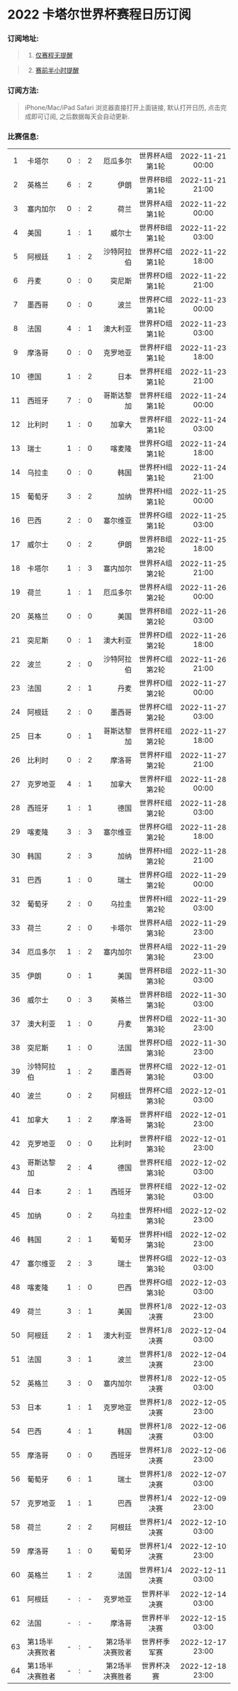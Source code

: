 # 2022 卡塔尔世界杯赛程日历订阅

### 订阅地址:

> 1. [仅赛程无提醒](https://pythonista.cn/static/upload/worldcup2022.ics)

> 2. [赛前半小时提醒](https://pythonista.cn/static/upload/worldcup2022_alarms.ics)

### 订阅方法:

> iPhone/Mac/iPad Safari 浏览器直接打开上面链接, 默认打开日历, 点击完成即可订阅, 之后数据每天会自动更新.

### 比赛信息:
  |||||||||
  |:---:|:---|:---|:---:|---:|---:|:---:|:---:|
  |1|卡塔尔|0| : |2|厄瓜多尔|世界杯A组第1轮|2022-11-21 00:00|
  |2|英格兰|6| : |2|伊朗|世界杯B组第1轮|2022-11-21 21:00|
  |3|塞内加尔|0| : |2|荷兰|世界杯A组第1轮|2022-11-22 00:00|
  |4|美国|1| : |1|威尔士|世界杯B组第1轮|2022-11-22 03:00|
  |5|阿根廷|1| : |2|沙特阿拉伯|世界杯C组第1轮|2022-11-22 18:00|
  |6|丹麦|0| : |0|突尼斯|世界杯D组第1轮|2022-11-22 21:00|
  |7|墨西哥|0| : |0|波兰|世界杯C组第1轮|2022-11-23 00:00|
  |8|法国|4| : |1|澳大利亚|世界杯D组第1轮|2022-11-23 03:00|
  |9|摩洛哥|0| : |0|克罗地亚|世界杯F组第1轮|2022-11-23 18:00|
  |10|德国|1| : |2|日本|世界杯E组第1轮|2022-11-23 21:00|
  |11|西班牙|7| : |0|哥斯达黎加|世界杯E组第1轮|2022-11-24 00:00|
  |12|比利时|1| : |0|加拿大|世界杯F组第1轮|2022-11-24 03:00|
  |13|瑞士|1| : |0|喀麦隆|世界杯G组第1轮|2022-11-24 18:00|
  |14|乌拉圭|0| : |0|韩国|世界杯H组第1轮|2022-11-24 21:00|
  |15|葡萄牙|3| : |2|加纳|世界杯H组第1轮|2022-11-25 00:00|
  |16|巴西|2| : |0|塞尔维亚|世界杯G组第1轮|2022-11-25 03:00|
  |17|威尔士|0| : |2|伊朗|世界杯B组第2轮|2022-11-25 18:00|
  |18|卡塔尔|1| : |3|塞内加尔|世界杯A组第2轮|2022-11-25 21:00|
  |19|荷兰|1| : |1|厄瓜多尔|世界杯A组第2轮|2022-11-26 00:00|
  |20|英格兰|0| : |0|美国|世界杯B组第2轮|2022-11-26 03:00|
  |21|突尼斯|0| : |1|澳大利亚|世界杯D组第2轮|2022-11-26 18:00|
  |22|波兰|2| : |0|沙特阿拉伯|世界杯C组第2轮|2022-11-26 21:00|
  |23|法国|2| : |1|丹麦|世界杯D组第2轮|2022-11-27 00:00|
  |24|阿根廷|2| : |0|墨西哥|世界杯C组第2轮|2022-11-27 03:00|
  |25|日本|0| : |1|哥斯达黎加|世界杯E组第2轮|2022-11-27 18:00|
  |26|比利时|0| : |2|摩洛哥|世界杯F组第2轮|2022-11-27 21:00|
  |27|克罗地亚|4| : |1|加拿大|世界杯F组第2轮|2022-11-28 00:00|
  |28|西班牙|1| : |1|德国|世界杯E组第2轮|2022-11-28 03:00|
  |29|喀麦隆|3| : |3|塞尔维亚|世界杯G组第2轮|2022-11-28 18:00|
  |30|韩国|2| : |3|加纳|世界杯H组第2轮|2022-11-28 21:00|
  |31|巴西|1| : |0|瑞士|世界杯G组第2轮|2022-11-29 00:00|
  |32|葡萄牙|2| : |0|乌拉圭|世界杯H组第2轮|2022-11-29 03:00|
  |33|荷兰|2| : |0|卡塔尔|世界杯A组第3轮|2022-11-29 23:00|
  |34|厄瓜多尔|1| : |2|塞内加尔|世界杯A组第3轮|2022-11-29 23:00|
  |35|伊朗|0| : |1|美国|世界杯B组第3轮|2022-11-30 03:00|
  |36|威尔士|0| : |3|英格兰|世界杯B组第3轮|2022-11-30 03:00|
  |37|澳大利亚|1| : |0|丹麦|世界杯D组第3轮|2022-11-30 23:00|
  |38|突尼斯|1| : |0|法国|世界杯D组第3轮|2022-11-30 23:00|
  |39|沙特阿拉伯|1| : |2|墨西哥|世界杯C组第3轮|2022-12-01 03:00|
  |40|波兰|0| : |2|阿根廷|世界杯C组第3轮|2022-12-01 03:00|
  |41|加拿大|1| : |2|摩洛哥|世界杯F组第3轮|2022-12-01 23:00|
  |42|克罗地亚|0| : |0|比利时|世界杯F组第3轮|2022-12-01 23:00|
  |43|哥斯达黎加|2| : |4|德国|世界杯E组第3轮|2022-12-02 03:00|
  |44|日本|2| : |1|西班牙|世界杯E组第3轮|2022-12-02 03:00|
  |45|加纳|0| : |2|乌拉圭|世界杯H组第3轮|2022-12-02 23:00|
  |46|韩国|2| : |1|葡萄牙|世界杯H组第3轮|2022-12-02 23:00|
  |47|塞尔维亚|2| : |3|瑞士|世界杯G组第3轮|2022-12-03 03:00|
  |48|喀麦隆|1| : |0|巴西|世界杯G组第3轮|2022-12-03 03:00|
  |49|荷兰|3| : |1|美国|世界杯1/8决赛|2022-12-03 23:00|
  |50|阿根廷|2| : |1|澳大利亚|世界杯1/8决赛|2022-12-04 03:00|
  |51|法国|3| : |1|波兰|世界杯1/8决赛|2022-12-04 23:00|
  |52|英格兰|3| : |0|塞内加尔|世界杯1/8决赛|2022-12-05 03:00|
  |53|日本|1| : |1|克罗地亚|世界杯1/8决赛|2022-12-05 23:00|
  |54|巴西|4| : |1|韩国|世界杯1/8决赛|2022-12-06 03:00|
  |55|摩洛哥|0| : |0|西班牙|世界杯1/8决赛|2022-12-06 23:00|
  |56|葡萄牙|6| : |1|瑞士|世界杯1/8决赛|2022-12-07 03:00|
  |57|克罗地亚|1| : |1|巴西|世界杯1/4决赛|2022-12-09 23:00|
  |58|荷兰|2| : |2|阿根廷|世界杯1/4决赛|2022-12-10 03:00|
  |59|摩洛哥|1| : |0|葡萄牙|世界杯1/4决赛|2022-12-10 23:00|
  |60|英格兰|1| : |2|法国|世界杯1/4决赛|2022-12-11 03:00|
  |61|阿根廷|-| : |-|克罗地亚|世界杯半决赛|2022-12-14 03:00|
  |62|法国|-| : |-|摩洛哥|世界杯半决赛|2022-12-15 03:00|
  |63|第1场半决赛败者|-| : |-|第2场半决赛败者|世界杯季军赛|2022-12-17 23:00|
  |64|第1场半决赛胜者|-| : |-|第2场半决赛胜者|世界杯决赛|2022-12-18 23:00|
